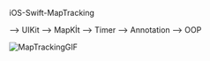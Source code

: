 iOS-Swift-MapTracking

--> UIKit
--> MapKİt
--> Timer
--> Annotation
--> OOP


![MapTrackingGIF](https://user-images.githubusercontent.com/82319635/218335044-303c611d-91e9-4dd5-8279-ab3493e4f3df.gif)

